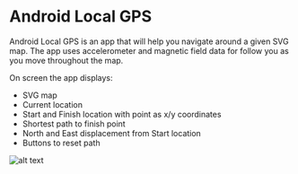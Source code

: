 # Android Local GPS

Android Local GPS is an app that will help you navigate around a given SVG map. The app uses accelerometer and magnetic field data for follow you as you move throughout the map.

On screen the app displays:
* SVG map
* Current location
* Start and Finish location with point as x/y coordinates
* Shortest path to finish point
* North and East displacement from Start location
* Buttons to reset path

![alt text](http://zlw.me/github/localgps.png "Local GPS")
